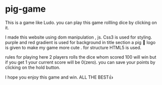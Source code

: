 # pig-game
This is a game like Ludo. you can play this game rollling dice by clicking on it.

I made this website using dom manipulation , js.
Css3 is used for styling. 
purple and red gradient is used for background in title section a pig 🐷 logo is given to make my game more cute .
for structure HTML5 is used.

rules for playing
here 2 players rolls the dice whom scored 100 will win
but if you get 1 your current score will be 0(zero).
you can save your points by clicking on the hold button. 



I hope you enjoy this game and win.
ALL THE BEST👍

